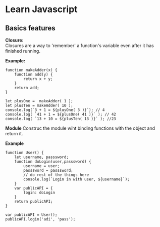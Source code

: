 # Learn Javascript 

## Basics features

**Closure:**  
Closures  are a way to 'remember' a function's variable even after it has finished running. 

**Example:** 
```
function makeAdder(x) {  
    function add(y) {    
        return x + y;    
    } 
    return add;  
}  
   
let plusOne =  makeAdder( 1 );    
let plusTen = makeAdder( 10 );    
console.log(`3 + 1 = ${plusOne( 3 )}`); // 4  
console.log( `41 + 1 = ${plusOne( 41 )}` ); // 42  
console.log( `13 + 10 = ${plusTen( 13 )}` ); //23  
```
**Module**
Construc the module wiht binding functions with the object and return it.

**Example**
```
function User() {
    let username, passsword;
    function doLogin(user,passsword) {
        username = user;
        passsword = passsword;
        // do rest of the things here
        console.log(`Login in with user, ${username}`);
    }
    var publicAPI = {
        login: doLogin
    }
    return publicAPI;
}

var publicAPI = User();
publicAPI.login('adi', 'pass');
```